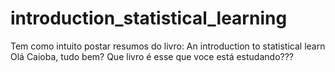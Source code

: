 # introduction_statistical_learning
Tem como intuito postar resumos do livro:
An introduction to statistical learn
Olá Caioba, tudo bem?
Que livro é esse que voce está estudando???
